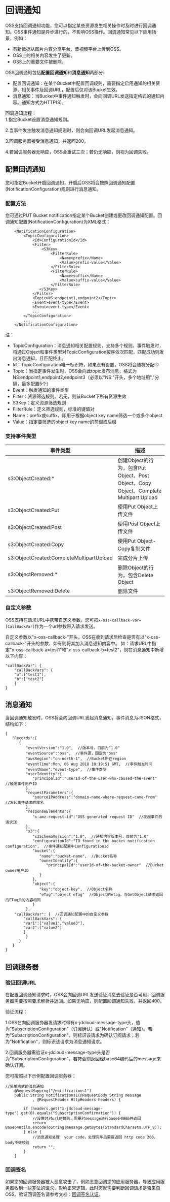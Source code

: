 # 回调通知

OSS支持回调通知功能，您可以指定某些资源发生相关操作时及时进行回调通知。OSS事件通知是异步进行的，不影响OSS操作。回调通知常见以下应用场景，例如：
* 有新数据从图片内容分享平台、音视频平台上传到OSS。
* OSS上的相关内容发生了更新。
* OSS上的重要文件被删除。

OSS回调通知包括**配置回调通知**和**消息通知**两部分:
* 配置回调通知：在某个Bucket中配置回调规则，需要指定启用通知的相关资源、相关事件及回调URL，配置后仅对该Bucket生效。
* 消息通知：当Bucket中事件通知触发时，会向回调URL发送指定格式的通知内容。通知方式为HTTP(S)。

回调通知流程：<br>
1.指定Bucket设置消息通知规则。

2.当事件发生触发消息通知规则时，则会向回调URL发起消息通知。

3.回调服务器接受消息通知，并返回200。

4.若回调服务器无响应，OSS会重试三次；若仍无响应，则视为回调失败。

## 配置回调通知

您可指定Bucket开启回调通知，开启后OSS将会按照回调通知配置(NotificationConfiguration)规则进行消息通知。

### 配置方法
您可通过PUT Bucket notification指定某个Bucket创建或更改回调通知配置。回调通知配置(NotificationConfiguration)为XML格式：

```
    <NotificationConfiguration>
        <TopicConfiguration>
            <Id>ConfigurationId</Id>  
            <Filter>
                <S3Key>
                    <FilterRule>
                        <Name>prefix</Name>
                        <Value>prefix-value</Value>
                    </FilterRule>
                    <FilterRule>
                        <Name>suffix</Name>
                        <Value>suffix-value</Value>
                    </FilterRule>
               </S3Key>
            </Filter>
            <Topic>NS:endpoint1,endpoint2</Topic>
            <Event>event-type</Event>
            <Event>event-type</Event>
            ...
        </TopicConfiguration>
        ...
    </NotificationConfiguration>
```
注：
* TopicConfiguration：消息通知相关配置规则，支持多个规则。事件触发时，将通过Object和事件类型对TopicConfiguration按序依次匹配，匹配成功则发出消息通知，且匹配终止。
* Id：TopicConfiguration唯一标识符，如果没有设置，OSS将会随机分配ID
* Topic：当指定事件发生时，OSS会向此topic发布消息，格式为NS:endpoint1,endpoint2,endpoint3（必须以"NS:"开头，多个地址用","分隔，最多配置5个）
* Event：触发通知的事件类型
* Filter：资源筛选规则。若无，则该Bucket下所有资源生效
* S3Key：定义资源筛选规则
* FilterRule：定义筛选规则，标准的键值对
* Name：prefix或suffix，即用于根据object key name筛选一个或多个object
* Value：指定要筛选的object key name的前缀或后缀

### 支持事件类型
事件类型|描述
---|---
s3:ObjectCreated:* |创建Object的行为，包含Put Object，Post Object，Copy Object，Complete Multipart Upload
s3:ObjectCreated:Put |使用Put Object上传文件
s3:ObjectCreated:Post |使用Post Object上传文件
s3:ObjectCreated:Copy |使用Put Object-Copy复制文件
s3:ObjectCreated:CompleteMultipartUpload |完成分片上传
s3:ObjectRemoved:* |删除Object的行为，包含Delete Object
s3:ObjectRemoved:Delete |删除文件

### 自定义参数

OSS支持在请求URL中携带自定义参数，您可把`x-oss-callback-var=[CallBackVar]`作为一个url参数带入请求发送。

自定义参数以"x-oss-callback-"开头，OSS在收到请求后检查是否有以"x-oss-callback-"开头的参数，如有则将其加入消息通知内容中。
如：请求URL中指定"x-oss-callback-a=test1"和"x-oss-callback-b=test2"，则在消息通知中新增以下内容：
```
"callBackVar": {
    "callBackVars": {                 
	"a":["test1"],
	"b":["test2"]
    }
}
```

## 消息通知
当回调通知触发时，OSS将会向回调URL发起消息通知，事件消息为JSON格式，结构如下：
```
{  
   "Records":[  
      {  
         "eventVersion":"1.0",  //版本号，目前为"1.0"
         "eventSource":"oss",  //事件源，固定为"oss"
         "awsRegion":"cn-north-1",  //Bucket所在region
         "eventTime":Mon, 06 Aug 2018 10:19:51 GMT,  //事件触发时间
         "eventName":"event-type",  //事件类型
         "userIdentity":{  
            "principalId":"userId-of-the-user-who-caused-the-event"  //触发事件用户ID
         },
         "requestParameters":{  
            "sourceIPAddress":"domain-name-where-request-came-from"  //发起事件请求的域名
         },
         "responseElements":{  
            "x-amz-request-id":"OSS generated request ID"  //发起事件的请求ID
         },
         "s3":{  
            "s3SchemaVersion":"1.0",  //通知内容版本号，目前为"1.0"
            "configurationId":"ID found in the bucket notification configuration",  //事件通知配置中ConfigurationId
            "bucket":{  
               "name":"bucket-name",  //Bucket名称
               "ownerIdentity":{  
                  "principalId":"userId-of-the-bucket-owner"  //Bucket owner用户ID
               }
            },
            "object":{  
               "key":"object-key",  //Object名称
               "eTag":"object eTag"  //Object的etag，与GetObject请求返回的ETag头的内容相同
            }
         },
	"callBackVar": {  //回调通知配置中的自定义参数
	    "callBackVars": {                 
		"var1":["value1","value3"],
		"var2":["value2"]
	    }
         }
      }
   ]
}
```

## 回调服务器

### 验证回调URL
在配置回调通知请求时，OSS会向回调URL发送验证消息去验证是否可用，回调服务器需要按照要求解析并返回。如果无响应，则配置回调通知失败，并返回400。 

验证流程：

1.OSS在向回调服务器发请求时带有x-jdcloud-message-type头，值为"SubscriptionConfiguration"（订阅确认）或"Notification"（通知）。若为"SubscriptionConfiguration"，则标识该请求为确认订阅请求；若为"Notification"，则标识该请求为消息通知请求。

2.回调服务器需验证x-jdcloud-message-type头是否为"SubscriptionConfiguration"，若符合则返回经base64编码后的message来确认订阅。

您可按照以下示例配置回调服务器：
```
//简单格式的消息通知
    @RequestMapping("/notifications1")
    public String notifications1(@RequestBody String message
            , @RequestHeader HttpHeaders headers) {
		
        if (headers.get("x-jdcloud-message-type").get(0).equals("SubscriptionConfirmation")) {
			//设置时对url的校验，需要对message进行base64编码并返回
            return Base64Utils.encodeToString(message.getBytes(StandardCharsets.UTF_8));
        } else {
            //消息通知处理  your code，处理完毕后需要返回 http code 200，body不做校验
            return "";
        }
    }
```
### 回调签名
如果您的回调服务器被人恶意攻击了，例如恶意回调您的应用服务器，导致应用服务器收到一些非法的请求，影响正常逻辑，此时您就需要判断回调请求是否来自OSS。验证回调签名请参考文档：[回调签名认证](../../Best-Practices/Setting-Signature-Authentication-For-Callback-Server.md)。
